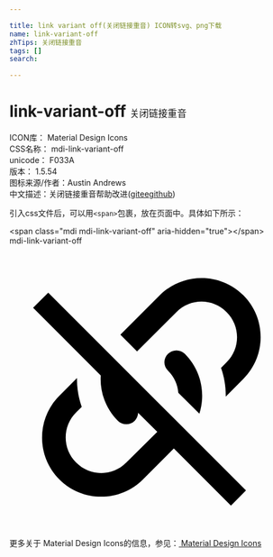 ```yaml
---

title: link variant off(关闭链接重音) ICON转svg、png下载
name: link-variant-off
zhTips: 关闭链接重音
tags: []
search: 

---
```


# link-variant-off  <small style="font-size: 60%;font-weight: 100">关闭链接重音</small>


<div class="detail-page">
<p>
<span>
ICON库：
<span class="badge-secondary badge">Material Design Icons</span> 
</span>
<br/>
<span>
CSS名称：
<span class="badge-secondary badge">mdi-link-variant-off</span> 
</span>
<br/>
<span>
unicode：
<span class="badge-secondary badge">F033A</span> 
<copy-btn content='F033A' btn-title=""></copy-btn>
<copy-btn :content='String.fromCodePoint(parseInt("F033A", 16))' btn-title="复制U"></copy-btn>
</span>
<br/>
<span>
版本：
<span class="badge-secondary badge">1.5.54</span> 
</span>
<br/>
<span>图标来源/作者：<span class="badge-light badge">Austin Andrews</span></span> 
<br/>
<span class="zh-detail">中文描述：<span class="badge-primary badge">关闭链接重音</span><span class="help-link"><span>帮助改进</span>(<a href="https://gitee.com/liuwave/icon-helper/edit/master/json/material/link-variant-off.json" target="_blank" rel="noopener noreferrer">gitee</a><a href="https://github.com/liuwave/icon-helper/edit/master/json/material/link-variant-off.json" target="_blank" rel="noopener noreferrer">github</a></span>)</span><br/>
</p>
</div>
<div class="alert alert-dark">
  <i class="mdi mdi-link-variant-off mdi-48px"></i>
  <i class="mdi mdi-link-variant-off mdi-36px"></i>
  <i class="mdi mdi-link-variant-off mdi-24px"></i>
  <i class="mdi mdi-link-variant-off mdi-18px"></i>
</div>
<div>
  <p>引入css文件后，可以用<code>&lt;span&gt;</code>包裹，放在页面中。具体如下所示：    
  </p>
  <div class="alert alert-primary" style="font-size: 14px">
    &lt;span class="mdi mdi-link-variant-off" aria-hidden="true"&gt;&lt;/span&gt;
    <copy-btn content='<span class="mdi mdi-link-variant-off" aria-hidden="true"></span>'></copy-btn>
  </div>
  <div class="alert alert-secondary">
    <i class="mdi mdi-link-variant-off"
    style="font-size: 24px"
    aria-hidden="true"></i> mdi-link-variant-off
    <copy-btn content="mdi-link-variant-off" btn-title="复制图标名称"></copy-btn>
  </div>
</div>
<div id="svg" class="svg-wrap">
<svg xmlns="http://www.w3.org/2000/svg" viewBox="0 0 24 24"><path d="M2,5.27L3.28,4L20,20.72L18.73,22L13.9,17.17L11.29,19.78C9.34,21.73 6.17,21.73 4.22,19.78C2.27,17.83 2.27,14.66 4.22,12.71L5.71,11.22C5.7,12.04 5.83,12.86 6.11,13.65L5.64,14.12C4.46,15.29 4.46,17.19 5.64,18.36C6.81,19.54 8.71,19.54 9.88,18.36L12.5,15.76L10.88,14.15C10.87,14.39 10.77,14.64 10.59,14.83C10.2,15.22 9.56,15.22 9.17,14.83C8.12,13.77 7.63,12.37 7.72,11L2,5.27M12.71,4.22C14.66,2.27 17.83,2.27 19.78,4.22C21.73,6.17 21.73,9.34 19.78,11.29L18.29,12.78C18.3,11.96 18.17,11.14 17.89,10.36L18.36,9.88C19.54,8.71 19.54,6.81 18.36,5.64C17.19,4.46 15.29,4.46 14.12,5.64L10.79,8.97L9.38,7.55L12.71,4.22M13.41,9.17C13.8,8.78 14.44,8.78 14.83,9.17C16.2,10.54 16.61,12.5 16.06,14.23L14.28,12.46C14.23,11.78 13.94,11.11 13.41,10.59C13,10.2 13,9.56 13.41,9.17Z" /></svg>
</div>
<detail full-name='mdi-link-variant-off'></detail>
    
<div><p>更多关于 Material Design Icons的信息，参见：<a target="_blank" href="https://iconhelper.cn/material.html"> Material Design Icons</a>
</p></div>
